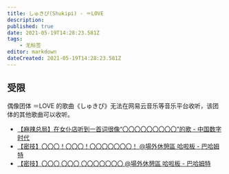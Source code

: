```yaml
---
title: しゅきぴ(Shukipi) - ＝LOVE
description: 
published: true
date: 2021-05-19T14:28:23.581Z
tags:
    - 无标签
editor: markdown
dateCreated: 2021-05-19T14:28:23.581Z
---
```


## 受限

偶像团体 ＝LOVE 的歌曲《しゅきぴ》无法在网易云音乐等音乐平台收听，该团体的其他歌曲可以收听。

+ [【麻辣总局】在女仆店听到一首词很像“〇〇〇〇〇〇〇〇〇”的歌 - 中国数字时代](https://web.archive.org/web/20210517222029/https://chinadigitaltimes.net/chinese/665812.html)
+ [【密技】〇〇〇！〇〇〇！〇〇〇〇〇〇〇！ @場外休憩區 哈啦板 - 巴哈姆特](https://web.archive.org/web/20210519142202/https://forum.gamer.com.tw/C.php?bsn=60076&snA=6316817)
+ [【密技】〇〇〇 〇〇〇 〇〇〇〇〇〇〇 @場外休憩區 哈啦板 - 巴哈姆特](https://web.archive.org/web/20210519142251/https://forum.gamer.com.tw/C.php?bsn=60076&snA=6318380)

<!--
Go Go Govinda 这首空耳歌曲没有被限制
-->
